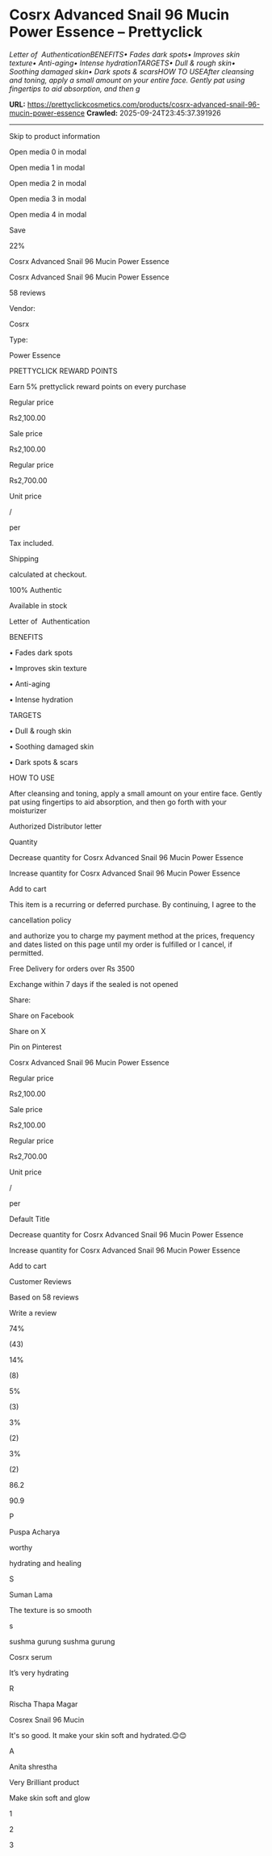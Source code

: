 # Cosrx Advanced Snail 96 Mucin Power Essence – Prettyclick

*Letter of  AuthenticationBENEFITS• Fades dark spots• Improves skin texture• Anti-aging• Intense hydrationTARGETS• Dull &amp; rough skin• Soothing damaged skin• Dark spots &amp; scarsHOW TO USEAfter cleansing and toning, apply a small amount on your entire face. Gently pat using fingertips to aid absorption, and then g*

**URL:** https://prettyclickcosmetics.com/products/cosrx-advanced-snail-96-mucin-power-essence
**Crawled:** 2025-09-24T23:45:37.391926

---

Skip to product information

Open media 0 in modal

Open media 1 in modal

Open media 2 in modal

Open media 3 in modal

Open media 4 in modal

Save

22%

Cosrx Advanced Snail 96 Mucin Power Essence

Cosrx Advanced Snail 96 Mucin Power Essence

58 reviews

Vendor:

Cosrx

Type:

Power Essence

PRETTYCLICK REWARD POINTS

Earn 5% prettyclick reward points on every purchase

Regular price

Rs2,100.00

Sale price

Rs2,100.00

Regular price

Rs2,700.00

Unit price

/

per

Tax included.

Shipping

calculated at checkout.

100% Authentic

Available in stock

Letter of  Authentication

BENEFITS

• Fades dark spots

• Improves skin texture

• Anti-aging

• Intense hydration

TARGETS

• Dull & rough skin

• Soothing damaged skin

• Dark spots & scars

HOW TO USE

After cleansing and toning, apply a small amount on your entire face. Gently pat using fingertips to aid absorption, and then go forth with your moisturizer

Authorized Distributor letter

Quantity

Decrease quantity for Cosrx Advanced Snail 96 Mucin Power Essence

Increase quantity for Cosrx Advanced Snail 96 Mucin Power Essence

Add to cart

This item is a recurring or deferred purchase. By continuing, I agree to the

cancellation policy

and authorize you to charge my payment method at the prices, frequency and dates listed on this page until my order is fulfilled or I cancel, if permitted.

Free Delivery for orders over Rs 3500

Exchange within 7 days if the sealed is not opened

Share:

Share on Facebook

Share on X

Pin on Pinterest

Cosrx Advanced Snail 96 Mucin Power Essence

Regular price

Rs2,100.00

Sale price

Rs2,100.00

Regular price

Rs2,700.00

Unit price

/

per

Default Title

Decrease quantity for Cosrx Advanced Snail 96 Mucin Power Essence

Increase quantity for Cosrx Advanced Snail 96 Mucin Power Essence

Add to cart

Customer Reviews

Based on 58 reviews

Write a review

74%

(43)

14%

(8)

5%

(3)

3%

(2)

3%

(2)

86.2

90.9

P

Puspa Acharya

worthy

hydrating  and healing

S

Suman Lama

The texture is so smooth

s

sushma gurung sushma gurung

Cosrx serum

It’s very hydrating

R

Rischa Thapa Magar

Cosrex Snail 96 Mucin

It's so good. It make your skin soft and hydrated.😊😊

A

Anita shrestha

Very Brilliant product

Make skin soft and glow

1

2

3